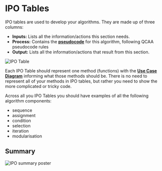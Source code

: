 # IPO Tables

IPO tables are used to develop your algorithms. They are made up of three columns:

- **Inputs:** Lists all the information/actions this section needs.
- **Process:** Contains the **[pseudocode](../2_concepts/2-4_pseudocode.md)** for this algorithm, following QCAA pseudocode rules
- **Output:** Lists all the information/actions that result from this section.

![IPO Table](./assets/ipo_table.png)

Each IPO Table should represent one method (functions) with the **[Use Case Diagram](../3_explore/4_use_case_diagram.md)** informing what those methods should be. There is no need to represent all of your methods in IPO tables, but rather you need to show the more complicated or tricky code.

Across all you IPO Tables you should have examples of all the following algorithm components:

- sequence
- assignment
- condition
- selection
- iteration
- modularisation

## Summary

![IPO summary poster](assets/ipo_table.png)